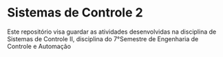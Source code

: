 # Sistemas de Controle 2
Este repositório visa guardar as atividades desenvolvidas na disciplina de Sistemas de Controle II, disciplina do 7°Semestre de Engenharia de Controle e Automação
